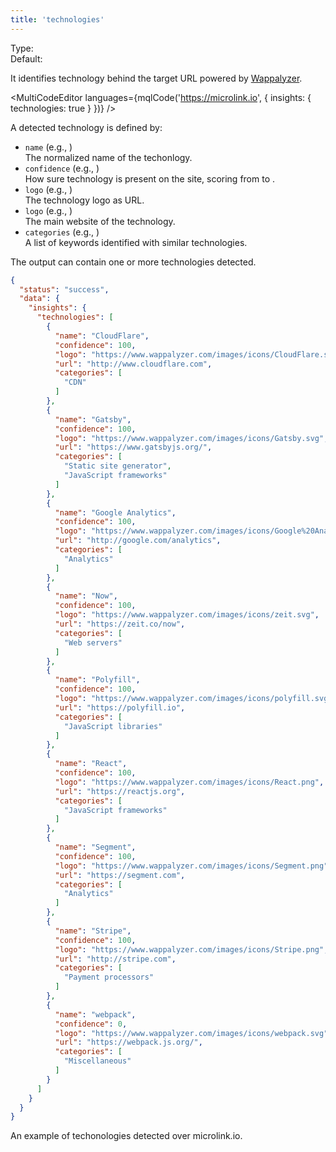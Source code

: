 ```yaml
---
title: 'technologies'
--- 
```


Type: <TypeContainer><Type children='<boolean>'/></TypeContainer><br/>
Default: <Type children='true'/>

It identifies technology behind the target URL powered by [Wappalyzer](https://www.wappalyzer.com).

<MultiCodeEditor languages={mqlCode('https://microlink.io', { 
  insights: {
    technologies: true
  }
})} />

A detected technology is defined by:

- `name` (e.g., <Type children="'CloudFlare'"/>)<br/>
  The normalized name of the techonlogy.
- `confidence` (e.g., <Type children="100"/>)<br/>
  How sure technology is present on the site, scoring from <Type children="0"/> to <Type children="100"/>.
- `logo` (e.g., <Type children="'https://www.wappalyzer.com/images/icons/CloudFlare.svg'"/>)<br/>
  The technology logo as URL.
- `logo` (e.g., <Type children="'http://www.cloudflare.com'"/>)<br/>
  The main website of the technology.
- `categories` (e.g., <Type children="['PaaS', 'CDN']"/>)<br/>
  A list of keywords identified with similar technologies.

The output can contain one or more technologies detected.

```json
{
  "status": "success",
  "data": {
    "insights": {
      "technologies": [
        {
          "name": "CloudFlare",
          "confidence": 100,
          "logo": "https://www.wappalyzer.com/images/icons/CloudFlare.svg",
          "url": "http://www.cloudflare.com",
          "categories": [
            "CDN"
          ]
        },
        {
          "name": "Gatsby",
          "confidence": 100,
          "logo": "https://www.wappalyzer.com/images/icons/Gatsby.svg",
          "url": "https://www.gatsbyjs.org/",
          "categories": [
            "Static site generator",
            "JavaScript frameworks"
          ]
        },
        {
          "name": "Google Analytics",
          "confidence": 100,
          "logo": "https://www.wappalyzer.com/images/icons/Google%20Analytics.svg",
          "url": "http://google.com/analytics",
          "categories": [
            "Analytics"
          ]
        },
        {
          "name": "Now",
          "confidence": 100,
          "logo": "https://www.wappalyzer.com/images/icons/zeit.svg",
          "url": "https://zeit.co/now",
          "categories": [
            "Web servers"
          ]
        },
        {
          "name": "Polyfill",
          "confidence": 100,
          "logo": "https://www.wappalyzer.com/images/icons/polyfill.svg",
          "url": "https://polyfill.io",
          "categories": [
            "JavaScript libraries"
          ]
        },
        {
          "name": "React",
          "confidence": 100,
          "logo": "https://www.wappalyzer.com/images/icons/React.png",
          "url": "https://reactjs.org",
          "categories": [
            "JavaScript frameworks"
          ]
        },
        {
          "name": "Segment",
          "confidence": 100,
          "logo": "https://www.wappalyzer.com/images/icons/Segment.png",
          "url": "https://segment.com",
          "categories": [
            "Analytics"
          ]
        },
        {
          "name": "Stripe",
          "confidence": 100,
          "logo": "https://www.wappalyzer.com/images/icons/Stripe.png",
          "url": "http://stripe.com",
          "categories": [
            "Payment processors"
          ]
        },
        {
          "name": "webpack",
          "confidence": 0,
          "logo": "https://www.wappalyzer.com/images/icons/webpack.svg",
          "url": "https://webpack.js.org/",
          "categories": [
            "Miscellaneous"
          ]
        }
      ]
    }
  }
}
```

<Figcaption>An example of techonologies detected over microlink.io.</Figcaption>
